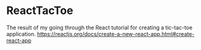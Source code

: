 # ReactTacToe
 The result of my going through the React tutorial for creating a tic-tac-toe application. https://reactjs.org/docs/create-a-new-react-app.html#create-react-app
